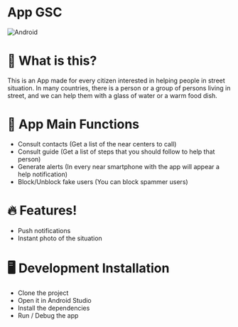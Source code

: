 # App GSC
![Android](https://res-3.cloudinary.com/crunchbase-production/image/upload/c_lpad,h_256,w_256,f_auto,q_auto:eco/qltkjzdqthkeali25e6q)

# 🤔 What is this?
This is an App made for every citizen interested in helping people in street situation. In many countries, there is a person or a group of persons living in street, and we can help them with a glass of water or a warm food dish.

# 🔮 App Main Functions
- Consult contacts (Get a list of the near centers to call)
- Consult guide (Get a list of steps that you should follow to help that person)
- Generate alerts (In every near smartphone with the app will appear a help notification)
- Block/Unblock fake users (You can block spammer users)

# 🔥 Features!
- Push notifications
- Instant photo of the situation

# 🖥 Development Installation
- Clone the project
- Open it in Android Studio
- Install the dependencies
- Run / Debug the app
